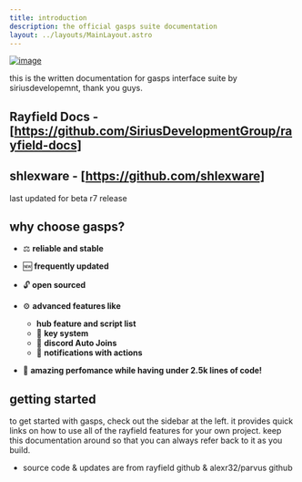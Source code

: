 ```yaml
---
title: introduction
description: the official gasps suite documentation
layout: ../layouts/MainLayout.astro
---
```


[![image](https://user-images.githubusercontent.com/60119170/230508357-c63ba404-d0a7-4183-9aa1-782a2f54240e.png)](https://discord.gg/guilty)

this is the written documentation for gasps interface suite by siriusdevelopemnt, thank you guys.

## Rayfield Docs - [https://github.com/SiriusDevelopmentGroup/rayfield-docs]

## shlexware - [https://github.com/shlexware]

last updated for beta r7 release

## why choose gasps?

- ⚖️ **reliable and stable**
- 🆕 **frequently updated**
- 🔓 **open sourced**
- ⚙️ **advanced features like**

  - **hub feature and script list**
  - 🔑 **key system**
  - 🔗 **discord Auto Joins**
  - 🔔 **notifications with actions**

- 💃 **amazing perfomance while having under 2.5k lines of code!**


## getting started

to get started with gasps, check out the sidebar at the left. it provides quick links on how to use all of the rayfield features for your own project. keep this documentation around so that you can always refer back to it as you build.

 - source code & updates are from rayfield github & alexr32/parvus github